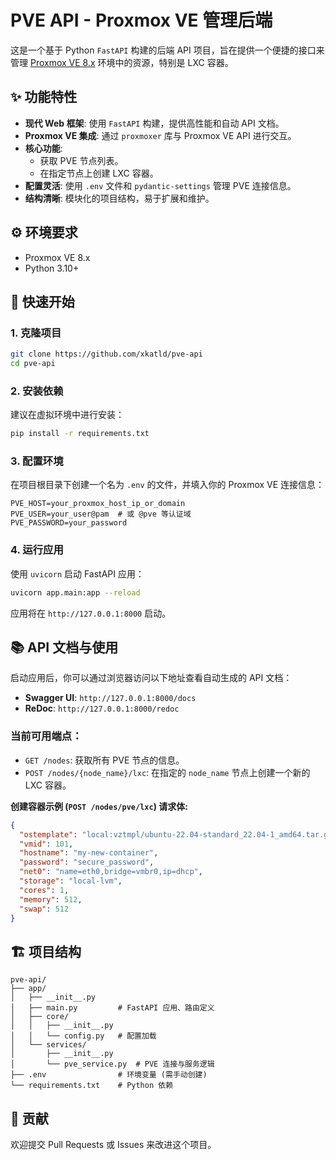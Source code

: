# PVE API - Proxmox VE 管理后端

这是一个基于 Python `FastAPI` 构建的后端 API 项目，旨在提供一个便捷的接口来管理 [Proxmox VE 8.x](https://www.proxmox.com/en/proxmox-ve) 环境中的资源，特别是 LXC 容器。

## ✨ 功能特性

* **现代 Web 框架**: 使用 `FastAPI` 构建，提供高性能和自动 API 文档。
* **Proxmox VE 集成**: 通过 `proxmoxer` 库与 Proxmox VE API 进行交互。
* **核心功能**:
    * 获取 PVE 节点列表。
    * 在指定节点上创建 LXC 容器。
* **配置灵活**: 使用 `.env` 文件和 `pydantic-settings` 管理 PVE 连接信息。
* **结构清晰**: 模块化的项目结构，易于扩展和维护。

## ⚙️ 环境要求

* Proxmox VE 8.x
* Python 3.10+

## 🚀 快速开始

### 1. 克隆项目

```bash
git clone https://github.com/xkatld/pve-api
cd pve-api
```

### 2. 安装依赖

建议在虚拟环境中进行安装：

```bash
pip install -r requirements.txt
```

### 3. 配置环境

在项目根目录下创建一个名为 `.env` 的文件，并填入你的 Proxmox VE 连接信息：

```dotenv
PVE_HOST=your_proxmox_host_ip_or_domain
PVE_USER=your_user@pam  # 或 @pve 等认证域
PVE_PASSWORD=your_password
```

### 4. 运行应用

使用 `uvicorn` 启动 FastAPI 应用：

```bash
uvicorn app.main:app --reload
```

应用将在 `http://127.0.0.1:8000` 启动。

## 📚 API 文档与使用

启动应用后，你可以通过浏览器访问以下地址查看自动生成的 API 文档：

* **Swagger UI**: `http://127.0.0.1:8000/docs`
* **ReDoc**: `http://127.0.0.1:8000/redoc`

### 当前可用端点：

* `GET /nodes`: 获取所有 PVE 节点的信息。
* `POST /nodes/{node_name}/lxc`: 在指定的 `node_name` 节点上创建一个新的 LXC 容器。

**创建容器示例 (`POST /nodes/pve/lxc`) 请求体:**

```json
{
  "ostemplate": "local:vztmpl/ubuntu-22.04-standard_22.04-1_amd64.tar.gz",
  "vmid": 101,
  "hostname": "my-new-container",
  "password": "secure_password",
  "net0": "name=eth0,bridge=vmbr0,ip=dhcp",
  "storage": "local-lvm",
  "cores": 1,
  "memory": 512,
  "swap": 512
}
```

## 🏗️ 项目结构

```
pve-api/
├── app/
│   ├── __init__.py
│   ├── main.py         # FastAPI 应用、路由定义
│   ├── core/
│   │   ├── __init__.py
│   │   └── config.py   # 配置加载
│   └── services/
│       ├── __init__.py
│       └── pve_service.py  # PVE 连接与服务逻辑
├── .env                # 环境变量 (需手动创建)
└── requirements.txt    # Python 依赖
```

## 🤝 贡献

欢迎提交 Pull Requests 或 Issues 来改进这个项目。
